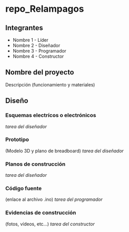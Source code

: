 # repo_Relampagos

## Integrantes
- Nombre 1 - Líder
- Nombre 2 - Diseñador
- Nombre 3 - Programador
- Nombre 4 - Constructor

## Nombre del proyecto
Descripción (funcionamiento y materiales)

## Diseño

### Esquemas electrícos o electrónicos
_tarea del diseñador_

### Prototipo
(Modelo 3D y plano de breadboard)
_tarea del diseñador_

### Planos de construcción
_tarea del diseñador_

### Código fuente
(enlace al archivo .ino)
_tarea del programador_

### Evidencias de construcción
(fotos, vídeos, etc...)
_tarea del constructor_
